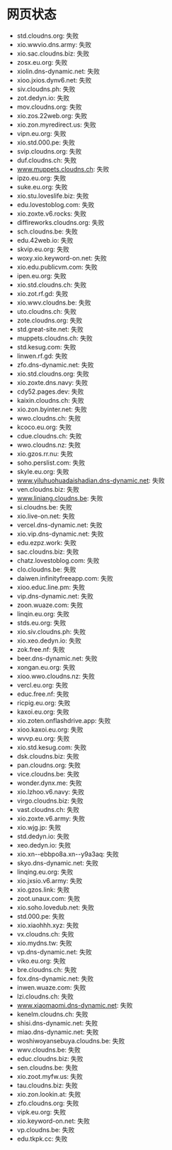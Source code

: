 # 网页状态
- std.cloudns.org: 失败
- xio.wwvio.dns.army: 失败
- xio.sac.cloudns.biz: 失败
- zosx.eu.org: 失败
- xiolin.dns-dynamic.net: 失败
- xioo.jxios.dynv6.net: 失败
- siv.cloudns.ph: 失败
- zot.dedyn.io: 失败
- mov.cloudns.org: 失败
- xio.zos.22web.org: 失败
- xio.zon.myredirect.us: 失败
- vipn.eu.org: 失败
- xio.std.000.pe: 失败
- svip.cloudns.org: 失败
- duf.cloudns.ch: 失败
- www.muppets.cloudns.ch: 失败
- ipzo.eu.org: 失败
- suke.eu.org: 失败
- xio.stu.loveslife.biz: 失败
- edu.lovestoblog.com: 失败
- xio.zoxte.v6.rocks: 失败
- diffireworks.cloudns.org: 失败
- sch.cloudns.be: 失败
- edu.42web.io: 失败
- skvip.eu.org: 失败
- woxy.xio.keyword-on.net: 失败
- xio.edu.publicvm.com: 失败
- ipen.eu.org: 失败
- xio.std.cloudns.ch: 失败
- xio.zot.rf.gd: 失败
- xio.wwv.cloudns.be: 失败
- uto.cloudns.ch: 失败
- zote.cloudns.org: 失败
- std.great-site.net: 失败
- muppets.cloudns.ch: 失败
- std.kesug.com: 失败
- linwen.rf.gd: 失败
- zfo.dns-dynamic.net: 失败
- xio.std.cloudns.org: 失败
- xio.zoxte.dns.navy: 失败
- cdy52.pages.dev: 失败
- kaixin.cloudns.ch: 失败
- xio.zon.byinter.net: 失败
- wwo.cloudns.ch: 失败
- kcoco.eu.org: 失败
- cdue.cloudns.ch: 失败
- wwo.cloudns.nz: 失败
- xio.gzos.rr.nu: 失败
- soho.perslist.com: 失败
- skyle.eu.org: 失败
- www.yiluhuohuadaishadian.dns-dynamic.net: 失败
- ven.cloudns.biz: 失败
- www.liniang.cloudns.be: 失败
- si.cloudns.be: 失败
- xio.live-on.net: 失败
- vercel.dns-dynamic.net: 失败
- xio.vip.dns-dynamic.net: 失败
- edu.ezpz.work: 失败
- sac.cloudns.biz: 失败
- chatz.lovestoblog.com: 失败
- clo.cloudns.be: 失败
- daiwen.infinityfreeapp.com: 失败
- xioo.educ.line.pm: 失败
- vip.dns-dynamic.net: 失败
- zoon.wuaze.com: 失败
- linqin.eu.org: 失败
- stds.eu.org: 失败
- xio.siv.cloudns.ph: 失败
- xio.xeo.dedyn.io: 失败
- zok.free.nf: 失败
- beer.dns-dynamic.net: 失败
- xongan.eu.org: 失败
- xioo.wwo.cloudns.nz: 失败
- vercl.eu.org: 失败
- educ.free.nf: 失败
- ricpig.eu.org: 失败
- kaxoi.eu.org: 失败
- xio.zoten.onflashdrive.app: 失败
- xioo.kaxoi.eu.org: 失败
- wvvp.eu.org: 失败
- xio.std.kesug.com: 失败
- dsk.cloudns.biz: 失败
- pan.cloudns.org: 失败
- vice.cloudns.be: 失败
- wonder.dynx.me: 失败
- xio.lzhoo.v6.navy: 失败
- virgo.cloudns.biz: 失败
- vast.cloudns.ch: 失败
- xio.zoxte.v6.army: 失败
- xio.wjg.jp: 失败
- std.dedyn.io: 失败
- xeo.dedyn.io: 失败
- xio.xn--ebbpo8a.xn--y9a3aq: 失败
- skyo.dns-dynamic.net: 失败
- linqing.eu.org: 失败
- xio.jxsio.v6.army: 失败
- xio.gzos.link: 失败
- zoot.unaux.com: 失败
- xio.soho.lovedub.net: 失败
- std.000.pe: 失败
- xio.xiaohhh.xyz: 失败
- vx.cloudns.ch: 失败
- xio.mydns.tw: 失败
- vp.dns-dynamic.net: 失败
- viko.eu.org: 失败
- bre.cloudns.ch: 失败
- fox.dns-dynamic.net: 失败
- inwen.wuaze.com: 失败
- lzi.cloudns.ch: 失败
- www.xiaomaomi.dns-dynamic.net: 失败
- kenelm.cloudns.ch: 失败
- shisi.dns-dynamic.net: 失败
- miao.dns-dynamic.net: 失败
- woshiwoyansebuya.cloudns.be: 失败
- wwv.cloudns.be: 失败
- educ.cloudns.biz: 失败
- sen.cloudns.be: 失败
- xio.zoot.myfw.us: 失败
- tau.cloudns.biz: 失败
- xio.zon.lookin.at: 失败
- zfo.cloudns.org: 失败
- vipk.eu.org: 失败
- xio.keyword-on.net: 失败
- vp.cloudns.be: 失败
- edu.tkpk.cc: 失败
